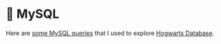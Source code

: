 # 🐬 MySQL 

Here are <a href="https://docs.google.com/document/d/1fQh23MzcQ1gwjknFKljl574bR8xwEJKrptiRp3aav8c/edit?usp=sharing">some MySQL queries</a> that I used to explore  <a href="https://drive.google.com/drive/u/3/folders/1MC0AttnmlAmugifFlX3hG6pssYZDqpPB "> Hogwarts Database</a>.

